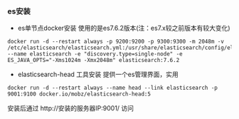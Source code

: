 ### es安装


* es单节点docker安装
使用的是es7.6.2版本(注：es7.x较之前版本有较大变化)
```
docker run -d --restart always -p 9200:9200 -p 9300:9300 -m 2048m -v /etc/elasticsearch/elasticsearch.yml:/usr/share/elasticsearch/config/elasticsearch.yml --name elasticsearch -e "discovery.type=single-node" -e ES_JAVA_OPTS="-Xms1024m -Xmx2048m" elasticsearch:7.6.2

```


* elasticsearch-head 工具安装
提供一个es管理界面，实用
```
docker run -d --restart always --name head --link elasticsearch -p 9001:9100 docker.io/mobz/elasticsearch-head:5

```

安装后通过 http://安装的服务器IP:9001/ 访问
